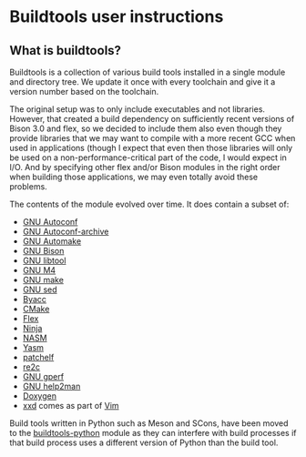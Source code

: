 # Buildtools user instructions


## What is buildtools?

Buildtools is a collection of various build tools installed in a single module and
directory tree. We update it once with every toolchain and give it a version number
based on the toolchain.

The original setup was to only include executables and not libraries. However, that
created a build dependency on sufficiently recent versions of Bison 3.0 and flex, so
we decided to include them also even though they provide libraries that we may want
to compile with a more recent GCC when used in applications (though I expect that
even then those libraries will only be used on a non-performance-critical part of
the code, I would expect in I/O. And by specifying other flex and/or Bison modules
in the right order when building those applications, we may even totally avoid
these problems.

The contents of the module evolved over time. It does contain a subset of:

* [GNU Autoconf](https://www.gnu.org/software/autoconf/)
* [GNU Autoconf-archive](https://www.gnu.org/software/autoconf-archive/)
* [GNU Automake](https://www.gnu.org/software/automake/)
* [GNU Bison](https://www.gnu.org/software/bison/)
* [GNU libtool](https://www.gnu.org/software/libtool/)
* [GNU M4](https://www.gnu.org/software/m4/)
* [GNU make](https://www.gnu.org/software/make/)
* [GNU sed](https://www.gnu.org/software/sed/)
* [Byacc](https://invisible-island.net/byacc/byacc.html)
* [CMake](https://cmake.org/)
* [Flex](https://github.com/westes/flex)
* [Ninja](https://ninja-build.org/)
* [NASM](https://www.nasm.us/)
* [Yasm](https://yasm.tortall.net/)
* [patchelf](https://github.com/NixOS/patchelf)
* [re2c](https://re2c.org/)
* [GNU gperf](https://www.gnu.org/software/gperf/)
* [GNU help2man](https://www.gnu.org/software/help2man/)
* [Doxygen](https://www.doxygen.nl/)
* [xxd](https://vim.fandom.com/wiki/Hex_dump) comes as part of [Vim](https://www.vim.org/)

Build tools written in Python such as Meson and SCons, have been moved to the
[buildtools-python](../buildtools-python) module as they can interfere with 
build processes if that build process uses a different version of Python than
the build tool.

